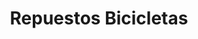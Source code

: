 ---
title: "Repuestos Bicicletas"
url: /santa-lucia-cotzumalguapa/repuestos-bicicletas/
shop: Fahrrad
---